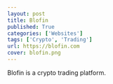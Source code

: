 ```yaml
---
layout: post
title: Blofin
published: True
categories: ['Websites']
tags: ['Crypto', 'Trading']
url: https://blofin.com
cover: blofin.png
---
```


Blofin is a crypto trading platform.